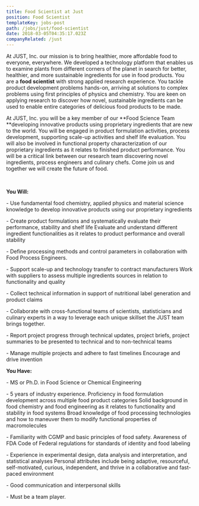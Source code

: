 ```yaml
---
title: Food Scientist at Just
position: Food Scientist
templateKey: jobs-post
path: /jobs/just/food-scientist
date: 2018-03-05T04:35:17.023Z
companyRelated: /just
---
```

At JUST, Inc. our mission is to bring healthier, more affordable food to everyone, everywhere. We developed a technology platform that enables us to examine plants from different corners of the planet in search for better, healthier, and more sustainable ingredients for use in food products. You are a **food scientist** with strong applied research experience. You tackle product development problems hands-on, arriving at solutions to complex problems using first principles of physics and chemistry. You are keen on applying research to discover how novel, sustainable ingredients can be used to enable entire categories of delicious food products to be made.   

 At JUST, Inc. you will be a key member of our **Food Science Team **developing innovative products using proprietary ingredients that are new to the world. You will be engaged in product formulation activities, process development, supporting scale-up activities and shelf life evaluation. You will also be involved in functional property characterization of our proprietary ingredients as it relates to finished product performance. You will be a critical link between our research team discovering novel ingredients, process engineers and culinary chefs. Come join us and together we will create the future of food. 

   

**You Will:**

\- Use fundamental food chemistry, applied physics and material science knowledge to develop innovative products using our proprietary ingredients 

\- Create product formulations and systematically evaluate their performance, stability and shelf life Evaluate and understand different ingredient functionalities as it relates to product performance and overall stability  

\- Define processing methods and control parameters in collaboration with Food Process Engineers.

\- Support scale-up and technology transfer to contract manufacturers Work with suppliers to assess multiple ingredients sources in relation to functionality and quality 

\- Collect technical information in support of nutritional label generation and product claims 

\- Collaborate with cross-functional teams of scientists, statisticians and culinary experts in a way to leverage each unique skillset the JUST team brings together.  

\- Report project progress through technical updates, project briefs, project summaries to be presented to technical and to non-technical teams 

\- Manage multiple projects and adhere to fast timelines Encourage and drive invention 



**You Have:**

\- MS or Ph.D. in Food Science or Chemical Engineering

\- 5 years of industry experience. Proficiency in food formulation development across multiple food product categories Solid background in food chemistry and food engineering as it relates to functionality and stability in food systems  Broad knowledge of food processing technologies and how to maneuver them to modify functional properties of macromolecules  

\- Familiarity with CGMP and basic principles of food safety. Awareness of FDA Code of Federal regulations for standards of identity and food labeling 

\- Experience in experimental design, data analysis and interpretation, and statistical analyses Personal attributes include being adaptive, resourceful, self-motivated, curious, independent, and thrive in a collaborative and fast-paced environment 

\- Good communication and interpersonal skills

\- Must be a team player.
